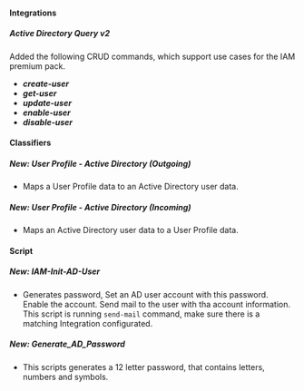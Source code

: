 
#### Integrations
##### Active Directory Query v2
Added the following CRUD commands, which support use cases for the IAM premium pack.
  - ***create-user***
  - ***get-user***
  - ***update-user***
  - ***enable-user***
  - ***disable-user***

#### Classifiers
##### New: User Profile - Active Directory (Outgoing)
- Maps a User Profile data to an Active Directory user data.


##### New: User Profile - Active Directory (Incoming)
- Maps an Active Directory user data to a User Profile data.

#### Script
##### New: IAM-Init-AD-User
- Generates password,
Set an AD user account with this password.
Enable the account.
Send mail to the user with tha account information.
This script is running `send-mail` command, make sure there is a matching Integration configurated.

##### New: Generate_AD_Password
- This scripts generates a 12 letter password, that contains letters, numbers and symbols.
